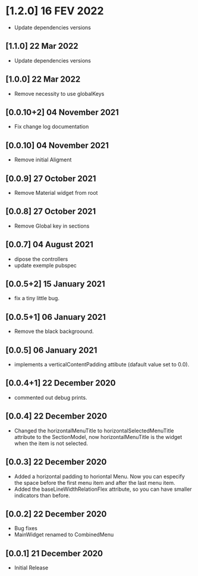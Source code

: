 # [1.2.0] 16 FEV 2022

* Update dependencies versions

## [1.1.0] 22 Mar 2022

* Update dependencies versions

## [1.0.0] 22 Mar 2022

* Remove necessity to use globalKeys

## [0.0.10+2] 04 November 2021

* Fix change log documentation

## [0.0.10] 04 November 2021

* Remove initial Aligment

## [0.0.9] 27 October 2021

* Remove Material widget from root

## [0.0.8] 27 October 2021

* Remove Global key in sections

## [0.0.7] 04 August 2021

* dipose the controllers
* update exemple pubspec

## [0.0.5+2] 15 January 2021

* fix a tiny little bug.

## [0.0.5+1] 06 January 2021

* Remove the black backgroound.

## [0.0.5] 06 January 2021

* implements a verticalContentPadding attibute (dafault value set to 0.0).

## [0.0.4+1] 22 December 2020

* commented out debug prints.

## [0.0.4] 22 December 2020

* Changed the horizontalMenuTitle to horizontalSelectedMenuTitle attribute to the SectionModel, now horizontalMenuTitle is the widget when the item is not selected.

## [0.0.3] 22 December 2020

* Added a horizontal padding to horiontal Menu. Now you can especify the space before the first menu item and after the last menu item.
* Added the baseLineWidthRelationFlex attribute, so you can have smaller indicators than before.

## [0.0.2] 22 December 2020

* Bug fixes
* MainWidget renamed to CombinedMenu

## [0.0.1] 21 December 2020

* Initial Release
